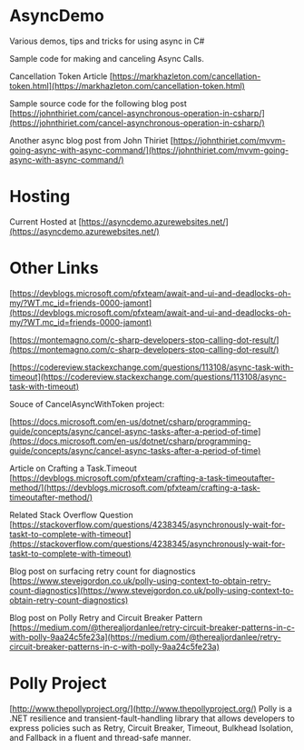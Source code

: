 # AsyncDemo
Various demos, tips and tricks for using async in C#

Sample code for making and canceling Async Calls. 

Cancellation Token Article
[https://markhazleton.com/cancellation-token.html](https://markhazleton.com/cancellation-token.html)

Sample source code for the following blog post 
[https://johnthiriet.com/cancel-asynchronous-operation-in-csharp/](https://johnthiriet.com/cancel-asynchronous-operation-in-csharp/)

Another async blog post from John Thiriet
[https://johnthiriet.com/mvvm-going-async-with-async-command/](https://johnthiriet.com/mvvm-going-async-with-async-command/)

# Hosting
Current Hosted at [https://asyncdemo.azurewebsites.net/](https://asyncdemo.azurewebsites.net/)
# Other Links

[https://devblogs.microsoft.com/pfxteam/await-and-ui-and-deadlocks-oh-my/?WT.mc_id=friends-0000-jamont](https://devblogs.microsoft.com/pfxteam/await-and-ui-and-deadlocks-oh-my/?WT.mc_id=friends-0000-jamont)

[https://montemagno.com/c-sharp-developers-stop-calling-dot-result/](https://montemagno.com/c-sharp-developers-stop-calling-dot-result/)

[https://codereview.stackexchange.com/questions/113108/async-task-with-timeout](https://codereview.stackexchange.com/questions/113108/async-task-with-timeout)

Souce of CancelAsyncWithToken project:

[https://docs.microsoft.com/en-us/dotnet/csharp/programming-guide/concepts/async/cancel-async-tasks-after-a-period-of-time](https://docs.microsoft.com/en-us/dotnet/csharp/programming-guide/concepts/async/cancel-async-tasks-after-a-period-of-time)

Article on Crafting a Task.Timeout
[https://devblogs.microsoft.com/pfxteam/crafting-a-task-timeoutafter-method/](https://devblogs.microsoft.com/pfxteam/crafting-a-task-timeoutafter-method/)

Related Stack Overflow Question
[https://stackoverflow.com/questions/4238345/asynchronously-wait-for-taskt-to-complete-with-timeout](https://stackoverflow.com/questions/4238345/asynchronously-wait-for-taskt-to-complete-with-timeout)

Blog post on surfacing retry count for diagnostics
[https://www.stevejgordon.co.uk/polly-using-context-to-obtain-retry-count-diagnostics](https://www.stevejgordon.co.uk/polly-using-context-to-obtain-retry-count-diagnostics)

Blog post on Polly Retry and Circuit Breaker Pattern
[https://medium.com/@therealjordanlee/retry-circuit-breaker-patterns-in-c-with-polly-9aa24c5fe23a](https://medium.com/@therealjordanlee/retry-circuit-breaker-patterns-in-c-with-polly-9aa24c5fe23a)


# Polly Project
[http://www.thepollyproject.org/](http://www.thepollyproject.org/)
Polly is a .NET resilience and transient-fault-handling library that allows developers to express policies such as Retry, Circuit Breaker, Timeout, Bulkhead Isolation, and Fallback in a fluent and thread-safe manner.

